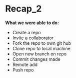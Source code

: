 # Recap_2
**What we were able to do:**
- Create a repo
- Invite a collaborator
- Fork the repo to own git hub
- Clone repo to local machine
- Open new branch on repo
- Commit changes made
- Remote add
- Push repo 
